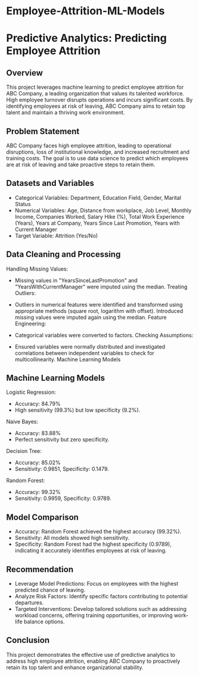 # Employee-Attrition-ML-Models

# Predictive Analytics: Predicting Employee Attrition


##  Overview
This project leverages machine learning to predict employee attrition for ABC Company, a leading organization that values its talented workforce. High employee turnover disrupts operations and incurs significant costs. By identifying employees at risk of leaving, ABC Company aims to retain top talent and maintain a thriving work environment.
## Problem Statement 
ABC Company faces high employee attrition, leading to operational disruptions, loss of institutional knowledge, and increased recruitment and training costs. The goal is to use data science to predict which employees are at risk of leaving and take proactive steps to retain them.
## Datasets and Variables
- Categorical Variables: Department, Education Field, Gender, Marital Status
- Numerical Variables: Age, Distance from workplace, Job Level, Monthly Income, Companies Worked, Salary Hike (%), Total Work Experience (Years), Years at Company, Years Since Last Promotion, Years with Current Manager
- Target Variable: Attrition (Yes/No)

## Data Cleaning and Processing
Handling Missing Values:

- Missing values in "YearsSinceLastPromotion" and "YearsWithCurrentManager" were imputed using the median.
Treating Outliers:

- Outliers in numerical features were identified and transformed using appropriate methods (square root, logarithm with offset). Introduced missing values were imputed again using the median.
Feature Engineering:

- Categorical variables were converted to factors.
Checking Assumptions:

- Ensured variables were normally distributed and investigated correlations between independent variables to check for multicollinearity.
Machine Learning Models

## Machine Learning Models
Logistic Regression:

- Accuracy: 84.79%
- High sensitivity (99.3%) but low specificity (9.2%).
  
Naive Bayes:

- Accuracy: 83.88%
- Perfect sensitivity but zero specificity.
  
Decision Tree:

- Accuracy: 85.02%
- Sensitivity: 0.9851, Specificity: 0.1479.
  
Random Forest:

- Accuracy: 99.32%
- Sensitivity: 0.9959, Specificity: 0.9789.
## Model Comparison
- Accuracy: Random Forest achieved the highest accuracy (99.32%).
- Sensitivity: All models showed high sensitivity.
- Specificity: Random Forest had the highest specificity (0.9789), indicating it accurately identifies employees at risk of leaving.
## Recommendation
- Leverage Model Predictions: Focus on employees with the highest predicted chance of leaving.
- Analyze Risk Factors: Identify specific factors contributing to potential departures.
- Targeted Interventions: Develop tailored solutions such as addressing workload concerns, offering training opportunities, or improving work-life balance options.
## Conclusion
This project demonstrates the effective use of predictive analytics to address high employee attrition, enabling ABC Company to proactively retain its top talent and enhance organizational stability.
